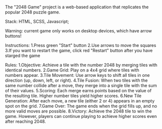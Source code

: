 The "2048 Game" project is a web-based application that replicates the popular 2048 puzzle game.

Stack: HTML, SCSS, Javascript;

Warning: current game only works on desktop devices, which have arrow buttons!

Instructions:
1.Press green "Start" button
2.Use arrows to move the squares
3.If you want to restart the game, click red "Restart" button
after you have starged the game

Rules:
1.Objective: Achieve a tile with the number 2048 by merging tiles with identical numbers.
2.Game Grid: Play on a 4x4 grid where tiles with numbers appear.
3.Tile Movement: Use arrow keys to shift all tiles in one direction (up, down, left, or right).
4.Tile Fusion: When two tiles with the same number collide after a move, they merge into a single tile with the sum of their values.
5.Scoring: Each merge earns points based on the value of the resulting tile. Higher number tiles yield higher scores.
6.New Tile Generation: After each move, a new tile (either 2 or 4) appears in an empty spot on the grid.
7.Game Over: The game ends when the grid fills up, and no more valid moves are possible.
8.Victory: Achieve the 2048 tile to win the game. However, players can continue playing to achieve higher scores even after reaching 2048.
